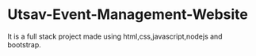 # Utsav-Event-Management-Website
It is a full stack project made using html,css,javascript,nodejs and bootstrap.
